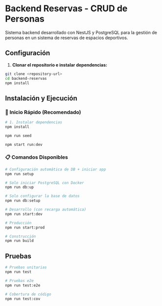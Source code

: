 # Backend Reservas - CRUD de Personas

Sistema backend desarrollado con NestJS y PostgreSQL para la gestión de personas en un sistema de reservas de espacios deportivos.


## Configuración

1. **Clonar el repositorio e instalar dependencias:**

```bash
git clone <repository-url>
cd backend-reservas
npm install
```


## Instalación y Ejecución

### 🚀 **Inicio Rápido (Recomendado)**

```bash
# 1. Instalar dependencias
npm install

npm run seed

npm start run:dev
```

### 📋 **Comandos Disponibles**

```bash
# Configuración automática de DB + iniciar app
npm run setup

# Solo iniciar PostgreSQL con Docker
npm run db:up

# Solo configurar la base de datos
npm run db:setup

# Desarrollo (con recarga automática)
npm run start:dev

# Producción
npm run start:prod

# Construcción
npm run build
```


## Pruebas

```bash
# Pruebas unitarias
npm run test

# Pruebas e2e
npm run test:e2e

# Cobertura de código
npm run test:cov
```

